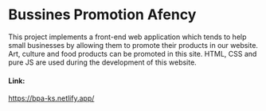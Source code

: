 # Bussines Promotion Afency
This project implements a front-end web application which tends to help small businesses by allowing them to promote their products in our website. Art, culture and food products can be promoted in this site. HTML, CSS and pure JS are used during the development of this website.
#### Link: 
https://bpa-ks.netlify.app/
